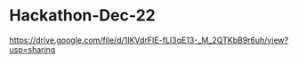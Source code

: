 # Hackathon-Dec-22
https://drive.google.com/file/d/1IKVdrFIE-fLI3qE13-_M_2QTKbB9r6uh/view?usp=sharing
